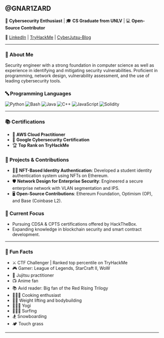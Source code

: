 <!-- Start of GitHub profile README -->

## @GNAR1ZARD 

👾 **Cybersecurity Enthusiast** | 🎓 **CS Graduate from UNLV** | 💻 **Open-Source Contributor**

🔗 [LinkedIn](https://www.linkedin.com/in/ryan7926) | [TryHackMe](https://tryhackme.com/p/gnarizard) | [CyberJutsu-Blog](https://gnar1zard.github.io/cyberjutsu/)

---

### 🚀 About Me

Security engineer with a strong foundation in computer science as well as experience in identifying and mitigating security vulnerabilities. Proficient in programming, network design, vulnerability assessment, and the use of leading cybersecurity tools.

### 🔤 Programming Languages 

![Python](https://img.shields.io/badge/-Python-3776AB?logo=python&logoColor=white&style=flat-square)
![Bash](https://img.shields.io/badge/-Bash-4EAA25?logo=gnu-bash&logoColor=white&style=flat-square)
![Java](https://img.shields.io/badge/-Java-007396?logo=java&logoColor=white&style=flat-square)
![C++](https://img.shields.io/badge/-C++-00599C?logo=cplusplus&logoColor=white&style=flat-square)
![JavaScript](https://img.shields.io/badge/-JavaScript-F7DF1E?logo=javascript&logoColor=black&style=flat-square)
![Solidity](https://img.shields.io/badge/-Solidity-363636?logo=solidity&logoColor=white&style=flat-square)

---

### 📚 Certifications

- 🥇 **AWS Cloud Practitioner**
- 🥇 **Google Cybersecurity Certification**
- 🏆 **Top Rank on TryHackMe**

### 🔭 Projects & Contributions

- 🕵️‍♂️ **NFT-Based Identity Authentication**: Developed a student identity authentication system using NFTs on Ethereum.
- 🛡️ **Network Design for Enterprise Security**: Engineered a secure enterprise network with VLAN segmentation and IPS.
- 🖥️ **Open-Source Contributions**: Ethereum Foundation, Optimism (OP), and Base (Coinbase L2).

### 🌱 Current Focus

- Pursuing CDSA & CPTS certifications offered by HackTheBox.
- Expanding knowledge in blockchain security and smart contract development.

---

### 🎯 Fun Facts

- ⚔️ CTF Challenger | Ranked top percentile on TryHackMe
- 🎮 Gamer: League of Legends, StarCraft II, WoW
- 🥋 Jujitsu practitioner
- 📺 Anime fan
- 📚 Avid reader: Big fan of the Red Rising Trilogy
- 👨🏻‍🍳 Cooking enthusiast
- 🏋🏻 Weight lifting and bodybuilding
- 🧘🏻‍♂️ Yogi
- 🏄🏻‍♂️ Surfing
- 🏂 Snowboarding
- 🏕️ Touch grass

---

<!-- End of GitHub profile README -->
